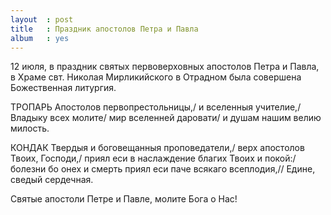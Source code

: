 ```yaml
---
layout  : post
title   : Праздник апостолов Петра и Павла
album   : yes
---
```

12 июля, в праздник святых первоверховных апостолов Петра и Павла, в Храме свт. Николая Мирликийского в Отрадном была совершена Божественная литургия.

ТРОПАРЬ Апостолов первопрестольницы,/ и вселенныя учителие,/ Владыку всех молите/ мир вселенней даровати/ и душам нашим велию милость.

КОНДАК Твердыя и боговещанныя проповедатели,/ верх апостолов Твоих, Господи,/ приял еси в наслаждение благих Твоих и покой:/ болезни бо онех и смерть приял еси паче всякаго всеплодия,// Едине, сведый сердечная.

Святые апостоли Петре и Павле, молите Бога о Нас!
